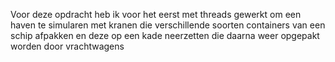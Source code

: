 Voor deze opdracht heb ik voor het eerst met threads gewerkt om een haven te simularen met kranen die verschillende soorten containers van een schip afpakken en deze op een kade neerzetten die daarna weer opgepakt worden door vrachtwagens
